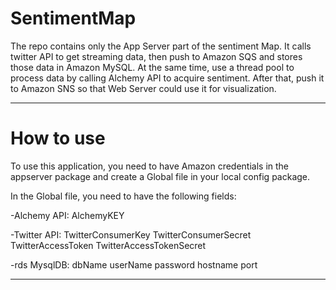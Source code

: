 # SentimentMap
The repo contains only the App Server part of the sentiment Map. It calls twitter API to
get streaming data, then push to Amazon SQS and stores those data in Amazon MySQL. At
the same time, use a thread pool to process data by calling Alchemy API to acquire sentiment.
After that, push it to Amazon SNS so that Web Server could use it for visualization.


----

# How to use
To use this application, you need to have Amazon credentials in the appserver package and 
create a Global file in your local config package.

In the Global file, you need to have the following fields:

-Alchemy API:
AlchemyKEY

-Twitter API:
TwitterConsumerKey
TwitterConsumerSecret
TwitterAccessToken
TwitterAccessTokenSecret

-rds MysqlDB:
dbName
userName
password
hostname
port

------------


